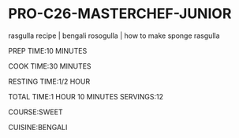 # PRO-C26-MASTERCHEF-JUNIOR

rasgulla recipe | bengali rosogulla | how to make sponge rasgulla

PREP TIME:10 MINUTES

 COOK TIME:30 MINUTES
 
RESTING TIME:1/2 HOUR

 TOTAL TIME:1 HOUR 10 MINUTES
 SERVINGS:12
 
 COURSE:SWEET
 
 CUISINE:BENGALI
 
 
 
